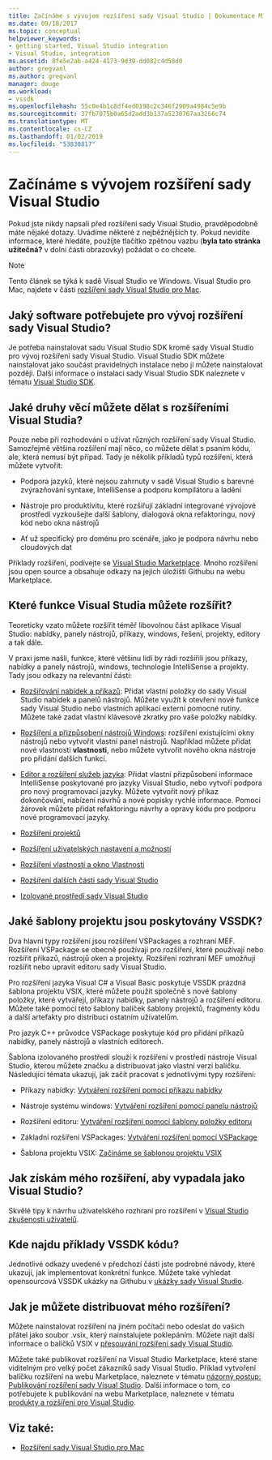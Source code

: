 ```yaml
---
title: Začínáme s vývojem rozšíření sady Visual Studio | Dokumentace Microsoftu
ms.date: 09/18/2017
ms.topic: conceptual
helpviewer_keywords:
- getting started, Visual Studio integration
- Visual Studio, integration
ms.assetid: 8fe5e2ab-a424-4173-9d39-dd082c4d58d0
author: gregvanl
ms.author: gregvanl
manager: douge
ms.workload:
- vssdk
ms.openlocfilehash: 55c0e4b1c8df4ed0198c2c346f2909a4984c5e9b
ms.sourcegitcommit: 37fb7075b0a65d2add3b137a5230767aa3266c74
ms.translationtype: MT
ms.contentlocale: cs-CZ
ms.lasthandoff: 01/02/2019
ms.locfileid: "53830817"
---
```

# <a name="starting-to-develop-visual-studio-extensions"></a>Začínáme s vývojem rozšíření sady Visual Studio

Pokud jste nikdy napsali před rozšíření sady Visual Studio, pravděpodobně máte nějaké dotazy. Uvádíme některé z nejběžnějších ty. Pokud nevidíte informace, které hledáte, použijte tlačítko zpětnou vazbu (**byla tato stránka užitečná?** v dolní části obrazovky) požádat o co chcete.

> [!NOTE]
> Tento článek se týká k sadě Visual Studio ve Windows. Visual Studio pro Mac, najdete v části [rozšíření sady Visual Studio pro Mac](/visualstudio/mac/extending-visual-studio-mac).

## <a name="what-software-do-i-need-to-develop-visual-studio-extensions"></a>Jaký software potřebujete pro vývoj rozšíření sady Visual Studio?

Je potřeba nainstalovat sadu Visual Studio SDK kromě sady Visual Studio pro vývoj rozšíření sady Visual Studio. Visual Studio SDK můžete nainstalovat jako součást pravidelných instalace nebo ji můžete nainstalovat později. Další informace o instalaci sady Visual Studio SDK naleznete v tématu [Visual Studio SDK](../extensibility/visual-studio-sdk.md).

## <a name="what-kinds-of-things-can-i-do-with-visual-studio-extensions"></a>Jaké druhy věcí můžete dělat s rozšířeními Visual Studia?

Pouze nebe při rozhodování o užívat různých rozšíření sady Visual Studio. Samozřejmě většina rozšíření mají něco, co můžete dělat s psaním kódu, ale, která nemusí být případ. Tady je několik příkladů typů rozšíření, která můžete vytvořit:

- Podpora jazyků, které nejsou zahrnuty v sadě Visual Studio s barevné zvýrazňování syntaxe, IntelliSense a podporu kompilátoru a ladění

- Nástroje pro produktivitu, které rozšiřují základní integrované vývojové prostředí vyzkoušejte další šablony, dialogová okna refaktoringu, nový kód nebo okna nástrojů

- Ať už specifický pro doménu pro scénáře, jako je podpora návrhu nebo cloudových dat

Příklady rozšíření, podívejte se [Visual Studio Marketplace](https://marketplace.visualstudio.com/vs). Mnoho rozšíření jsou open source a obsahuje odkazy na jejich úložišti Githubu na webu Marketplace.

## <a name="which-visual-studio-features-can-i-extend"></a>Které funkce Visual Studia můžete rozšířit?

Teoreticky vzato můžete rozšířit téměř libovolnou část aplikace Visual Studio: nabídky, panely nástrojů, příkazy, windows, řešení, projekty, editory a tak dále.

V praxi jsme našli, funkce, které většinu lidí by rádi rozšířili jsou příkazy, nabídky a panely nástrojů, windows, technologie IntelliSense a projekty. Tady jsou odkazy na relevantní části:

-   [Rozšiřování nabídek a příkazů](../extensibility/extending-menus-and-commands.md): Přidat vlastní položky do sady Visual Studio nabídek a panelů nástrojů. Můžete využít k otevření nové funkce sady Visual Studio nebo vlastních aplikací externí pomocné rutiny. Můžete také zadat vlastní klávesové zkratky pro vaše položky nabídky.

-   [Rozšíření a přizpůsobení nástrojů Windows](../extensibility/extending-and-customizing-tool-windows.md): rozšíření existujícími okny nástrojů nebo vytvořit vlastní panel nástrojů. Například můžete přidat nové vlastnosti **vlastnosti**, nebo můžete vytvořit nového okna nástroje pro přidání dalších funkcí.

-   [Editor a rozšíření služeb jazyka](../extensibility/editor-and-language-service-extensions.md): Přidat vlastní přizpůsobení informace IntelliSense poskytované pro jazyky Visual Studio, nebo vytvoří podpora pro nový programovací jazyky. Můžete vytvořit nový příkaz dokončování, nabízení návrhů a nové popisky rychlé informace. Pomocí žárovek můžete přidat refaktoringu návrhy a opravy kódu pro podporu nové programovací jazyky.

-   [Rozšíření projektů](../extensibility/extending-projects.md)

-   [Rozšíření uživatelských nastavení a možností](../extensibility/extending-user-settings-and-options.md)

-   [Rozšíření vlastností a okno Vlastnosti](../extensibility/extending-properties-and-the-property-window.md)

-   [Rozšíření dalších částí sady Visual Studio](../extensibility/extending-other-parts-of-visual-studio.md)

-   [Izolované prostředí sady Visual Studio](/visualstudio/extensibility/shell/visual-studio-isolated-shell)

##  <a name="BKMK_ProjectTemplate"></a> Jaké šablony projektu jsou poskytovány VSSDK?
 Dva hlavní typy rozšíření jsou rozšíření VSPackages a rozhraní MEF. Rozšíření VSPackage se obecně používají pro rozšíření, které používají nebo rozšířit příkazů, nástrojů oken a projekty. Rozšíření rozhraní MEF umožňují rozšířit nebo upravit editoru sady Visual Studio.

 Pro rozšíření jazyka Visual C# a Visual Basic poskytuje VSSDK prázdná šablona projektu VSIX, které můžete použít společně s nové šablony položky, které vytvářejí, příkazy nabídky, panely nástrojů a rozšíření editoru. Můžete také pomocí této šablony balíček šablony projektů, fragmenty kódu a další artefakty pro distribuci ostatním uživatelům.

 Pro jazyk C++ průvodce VSPackage poskytuje kód pro přidání příkazů nabídky, panely nástrojů a vlastních editorech.

 Šablona izolovaného prostředí slouží k rozšíření v prostředí nástroje Visual Studio, kterou můžete značku a distribuovat jako vlastní verzi balíčku. Následující témata ukazují, jak začít pracovat s jednotlivými typy rozšíření:

-   Příkazy nabídky: [Vytváření rozšíření pomocí příkazu nabídky](../extensibility/creating-an-extension-with-a-menu-command.md)

-   Nástroje systému windows: [Vytváření rozšíření pomocí panelu nástrojů](../extensibility/creating-an-extension-with-a-tool-window.md)

-   Rozšíření editoru: [Vytváření rozšíření pomocí šablony položky editoru](../extensibility/creating-an-extension-with-an-editor-item-template.md)

-   Základní rozšíření VSPackages: [Vytváření rozšíření pomocí VSPackage](../extensibility/creating-an-extension-with-a-vspackage.md)

-   Šablona projektu VSIX: [Začínáme se šablonou projektu VSIX](../extensibility/getting-started-with-the-vsix-project-template.md)

## <a name="how-do-i-get-my-extension-to-look-like-visual-studio"></a>Jak získám mého rozšíření, aby vypadala jako Visual Studio?
 Skvělé tipy k návrhu uživatelského rozhraní pro rozšíření v [Visual Studio zkušenosti uživatelů](../extensibility/ux-guidelines/visual-studio-user-experience-guidelines.md).

## <a name="where-can-i-find-examples-of-vssdk-code"></a>Kde najdu příklady VSSDK kódu?
 Jednotlivé odkazy uvedené v předchozí části jste podrobné návody, které ukazují, jak implementovat konkrétní funkce. Můžete také vyhledat opensourcová VSSDK ukázky na Githubu v [ukázky sady Visual Studio](https://github.com/Microsoft/VSSDK-Extensibility-Samples).

## <a name="how-can-i-distribute-my-extension"></a>Jak je můžete distribuovat mého rozšíření?
 Můžete nainstalovat rozšíření na jiném počítači nebo odeslat do vašich přátel jako soubor .vsix, který nainstalujete poklepáním. Můžete najít další informace o balíčků VSIX v [přesouvání rozšíření sady Visual Studio](../extensibility/shipping-visual-studio-extensions.md).

 Můžete také publikovat rozšíření na Visual Studio Marketplace, které stane viditelným pro velký počet zákazníků sady Visual Studio. Příklad vytvoření balíčku rozšíření na webu Marketplace, naleznete v tématu [názorný postup: Publikování rozšíření sady Visual Studio](../extensibility/walkthrough-publishing-a-visual-studio-extension.md). Další informace o tom, co potřebujete k publikování na webu Marketplace, naleznete v tématu [produkty a rozšíření pro Visual Studio](/azure/devops/extend/overview?view=vsts).

## <a name="see-also"></a>Viz také:

- [Rozšíření sady Visual Studio pro Mac](/visualstudio/mac/extending-visual-studio-mac)